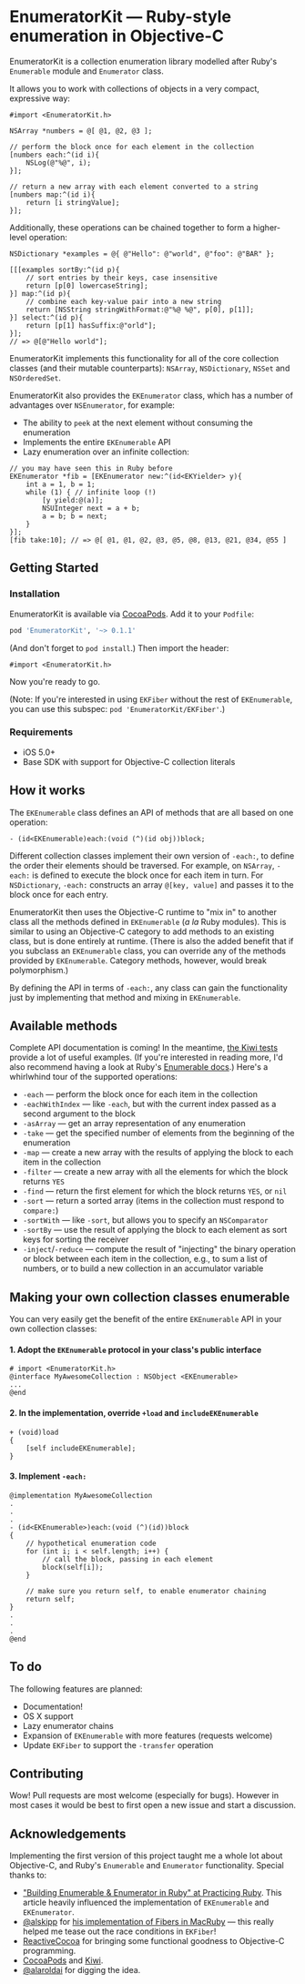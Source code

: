 # EnumeratorKit — Ruby-style enumeration in Objective-C

EnumeratorKit is a collection enumeration library modelled after Ruby's
`Enumerable` module and `Enumerator` class.

It allows you to work with collections of objects in a very compact,
expressive way:

```objc
#import <EnumeratorKit.h>

NSArray *numbers = @[ @1, @2, @3 ];

// perform the block once for each element in the collection
[numbers each:^(id i){
    NSLog(@"%@", i);
}];

// return a new array with each element converted to a string
[numbers map:^(id i){
    return [i stringValue];
}];
```

Additionally, these operations can be chained together to form a
higher-level operation:

```objc
NSDictionary *examples = @{ @"Hello": @"world", @"foo": @"BAR" };

[[[examples sortBy:^(id p){
    // sort entries by their keys, case insensitive
    return [p[0] lowercaseString];
}] map:^(id p){
    // combine each key-value pair into a new string
    return [NSString stringWithFormat:@"%@ %@", p[0], p[1]];
}] select:^(id p){
    return [p[1] hasSuffix:@"orld"];
}];
// => @[@"Hello world"];
```

EnumeratorKit implements this functionality for all of the core
collection classes (and their mutable counterparts): `NSArray`,
`NSDictionary`, `NSSet` and `NSOrderedSet`.

EnumeratorKit also provides the `EKEnumerator` class, which has a
number of advantages over `NSEnumerator`, for example:

 - The ability to `peek` at the next element without consuming the
   enumeration
 - Implements the entire `EKEnumerable` API
 - Lazy enumeration over an infinite collection:

```objc
// you may have seen this in Ruby before
EKEnumerator *fib = [EKEnumerator new:^(id<EKYielder> y){
    int a = 1, b = 1;
    while (1) { // infinite loop (!)
        [y yield:@(a)];
        NSUInteger next = a + b;
        a = b; b = next;
    }
}];
[fib take:10]; // => @[ @1, @1, @2, @3, @5, @8, @13, @21, @34, @55 ]
```


## Getting Started

### Installation

EnumeratorKit is available via [CocoaPods]. Add it to your `Podfile`:

```ruby
pod 'EnumeratorKit', '~> 0.1.1'
```

(And don't forget to `pod install`.) Then import the header:

```objc
#import <EnumeratorKit.h>
```

Now you're ready to go.

(Note: If you're interested in using `EKFiber` without the rest of
`EKEnumerable`, you can use this subspec: `pod
'EnumeratorKit/EKFiber'`.)

[CocoaPods]: https://github.com/CocoaPods/CocoaPods "CocoaPods on GitHub"


### Requirements

 - iOS 5.0+
 - Base SDK with support for Objective-C collection literals


## How it works

The `EKEnumerable` class defines an API of methods that are all based on one operation:

```objc
- (id<EKEnumerable)each:(void (^)(id obj))block;
```

Different collection classes implement their own version of `-each:`,
to define the order their elements should be traversed. For example, on
`NSArray`, `-each:` is defined to execute the block once for each item
in turn. For `NSDictionary`, `-each:` constructs an array `@[key,
value]` and passes it to the block once for each entry.

EnumeratorKit then uses the Objective-C runtime to "mix in" to another
class all the methods defined in `EKEnumerable` (*a la* Ruby modules).
This is similar to using an Objective-C category to add methods to an
existing class, but is done entirely at runtime. (There is also the
added benefit that if you subclass an `EKEnumerable` class, you can
override any of the methods provided by `EKEnumerable`. Category
methods, however, would break polymorphism.)

By defining the API in terms of `-each:`, any class can gain the
functionality just by implementing that method and mixing in
`EKEnumerable`.


## Available methods

Complete API documentation is coming! In the meantime, [the Kiwi
tests][tests] provide a lot of useful examples. (If you're interested in
reading more, I'd also recommend having a look at Ruby's [Enumerable
docs][rb-enumerable].) Here's a whirlwhind tour of the supported
operations:

 - `-each` — perform the block once for each item in the collection
 - `-eachWithIndex` — like `-each`, but with the current index passed
   as a second argument to the block
 - `-asArray` — get an array representation of any enumeration
 - `-take` — get the specified number of elements from the beginning
   of the enumeration
 - `-map` — create a new array with the results of applying the block
   to each item in the collection
 - `-filter` — create a new array with all the elements for which the
   block returns `YES`
 - `-find` — return the first element for which the block returns
   `YES`, or `nil`
 - `-sort` — return a sorted array (items in the collection must
   respond to `compare:`)
 - `-sortWith` — like `-sort`, but allows you to specify an
   `NSComparator`
 - `-sortBy` — use the result of applying the block to each element
   as sort keys for sorting the receiver
 - `-inject`/`-reduce` — compute the result of "injecting" the binary
   operation or block between each item in the collection, e.g., to sum
   a list of numbers, or to build a new collection in an accumulator
   variable

[tests]: https://github.com/sharplet/EnumeratorKit/tree/master/Tests
[rb-enumerable]: http://ruby-doc.org/core-2.0/Enumerable.html "Enumerable | ruby-doc.org"


## Making your own collection classes enumerable

You can very easily get the benefit of the entire `EKEnumerable` API in
your own collection classes:

#### 1. Adopt the `EKEnumerable` protocol in your class's public interface

```objc
# import <EnumeratorKit.h>
@interface MyAwesomeCollection : NSObject <EKEnumerable>
...
@end
```

#### 2. In the implementation, override `+load` and `includeEKEnumerable`

```obc
+ (void)load
{
    [self includeEKEnumerable];
}
```

#### 3. Implement `-each:`

```objc
@implementation MyAwesomeCollection
.
.
.
- (id<EKEnumerable>)each:(void (^)(id))block
{
    // hypothetical enumeration code
    for (int i; i < self.length; i++) {
        // call the block, passing in each element
        block(self[i]);
    }

    // make sure you return self, to enable enumerator chaining
    return self;
}
.
.
.
@end
```


## To do

The following features are planned:

 - Documentation!
 - OS X support
 - Lazy enumerator chains
 - Expansion of `EKEnumerable` with more features (requests welcome)
 - Update `EKFiber` to support the `-transfer` operation


## Contributing

Wow! Pull requests are most welcome (especially for bugs). However in
most cases it would be best to first open a new issue and start a
discussion.


## Acknowledgements

Implementing the first version of this project taught me a whole lot
about Objective-C, and Ruby's `Enumerable` and `Enumerator`
functionality. Special thanks to:

 - ["Building Enumerable & Enumerator in Ruby" at Practicing
   Ruby][practicing-ruby]. This article heavily influenced the
   implementation of `EKEnumerable` and `EKEnumerator`.
 - [@alskipp][] for [his implementation of Fibers in
   MacRuby][macruby-fibers] — this really helped me tease out the
   race conditions in `EKFiber`!
 - [ReactiveCocoa][] for bringing some functional goodness to
   Objective-C programming.
 - [CocoaPods][] and [Kiwi][].
 - [@alaroldai][] for digging the idea.

[practicing-ruby]: https://practicingruby.com/articles/shared/eislpkhxolnr "Building Enumerable & Enumerator in Ruby | Practicing Ruby"
[@alskipp]: https://github.com/alskipp "alskipp on GitHub"
[macruby-fibers]: https://github.com/alskipp/MacrubyFibers/blob/master/lib/fiber.rb "alskipp/MacrubyFibers on GitHub"
[ReactiveCocoa]: https://github.com/ReactiveCocoa/ReactiveCocoa
[CocoaPods]: https://github.com/CocoaPods/CocoaPods "CocoaPods on GitHub"
[Kiwi]: https://github.com/allending/Kiwi "Kiwi on GitHub"
[@alaroldai]: https://github.com/alaroldai "alaroldai on GitHub"
